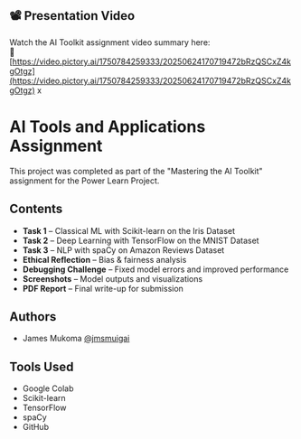 ## 📽️ Presentation Video

Watch the AI Toolkit assignment video summary here:  
🔗 [https://video.pictory.ai/1750784259333/20250624170719472bRzQSCxZ4kgOtgz](https://video.pictory.ai/1750784259333/20250624170719472bRzQSCxZ4kgOtgz)
x

# AI Tools and Applications Assignment

This project was completed as part of the "Mastering the AI Toolkit" assignment for the Power Learn Project.

## Contents

- **Task 1** – Classical ML with Scikit-learn on the Iris Dataset
- **Task 2** – Deep Learning with TensorFlow on the MNIST Dataset
- **Task 3** – NLP with spaCy on Amazon Reviews Dataset
- **Ethical Reflection** – Bias & fairness analysis
- **Debugging Challenge** – Fixed model errors and improved performance
- **Screenshots** – Model outputs and visualizations
- **PDF Report** – Final write-up for submission

## Authors

- James Mukoma [@jmsmuigai](https://github.com/jmsmuigai)

## Tools Used

- Google Colab
- Scikit-learn
- TensorFlow
- spaCy
- GitHub
